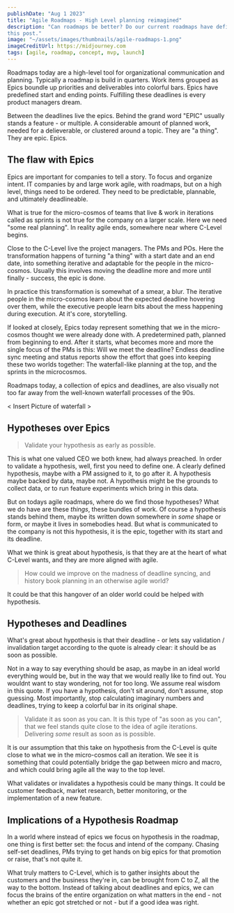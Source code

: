 ```yaml
---
publishDate: "Aug 1 2023"
title: "Agile Roadmaps - High Level planning reimagined"
description: "Can roadmaps be better? Do our current roadmaps have deficiencies? Let's find out in
this post."
image: "~/assets/images/thumbnails/agile-roadmaps-1.png"
imageCreditUrl: https://midjourney.com
tags: [agile, roadmap, concept, mvp, launch]
---
```


Roadmaps today are a high-level tool for organizational communication and planning. Typically a
roadmap is build in quarters. Work items grouped as Epics boundle up priorities and deliverables
into colorful bars. Epics have predefined start and ending points. Fulfilling these deadlines is
every product managers dream.

Between the deadlines live the epics. Behind the grand word "EPIC" usually stands a feature - or
multiple. A considerable amount of planned work, needed for a delieverable, or clustered around a
topic. They are "a thing". They are epic. Epics.

## The flaw with Epics

Epics are important for companies to tell a story. To focus and organize intent. IT companies by
and large work agile, with roadmaps, but on a high level, things need to be ordered. They need to
be predictable, plannable, and ultimately deadlineable.

What is true for the micro-cosmos of teams that live & work in iterations called as sprints is not true
for the company on a larger scale. Here we need "some real planning". In reality agile ends,
somewhere near where C-Level begins.

Close to the C-Level live the project managers. The PMs and POs. Here the transformation happens
of turning "a thing" with a start date and an end date, into something iterative and adaptable for
the people in the micro-cosmos. Usually this involves moving the deadline more and more until
finally - success, the epic is done.

In practice this transformation is somewhat of a smear, a blur. The iterative people in the
micro-cosmos learn about the expected deadline hovering over them, while the executive people
learn bits about the mess happening during execution. At it's core, storytelling.

If looked at closely, Epics today represent something that we in the micro-cosmos thought we were
already done with. A predetermined path, planned from beginning to end. After it starts, what
becomes more and more the single focus of the PMs is this: Will we meet the deadline? Endless
deadline sync meeting and status reports show the effort that goes into keeping these two worlds
together: The waterfall-like planning at the top, and the sprints in the microcosmos.

Roadmaps today, a collection of epics and deadlines, are also visually not too far away from the
well-known waterfall processes of the 90s.

< Insert Picture of waterfall >

## Hypotheses over Epics

> Validate your hypothesis as early as possible.

This is what one valued CEO we both knew, had always preached. In order to validate a hypothesis,
well, first you need to define one. A clearly defined hypothesis, maybe with a PM assigned to it,
to go after it. A hypothesis maybe backed by data, maybe not. A hypothesis might be the grounds to
collect data, or to run feature experiments which bring in this data.

But on todays agile roadmaps, where do we find those hypotheses? What we do have are these
*things*, these bundles of work. Of course a hypothesis stands behind them, maybe its written down
somewhere in *some* shape or form, or maybe it lives in somebodies head. But what is communicated
to the company is not this hypothesis, it is the epic, together with its start and its deadline.

What we think is great about hypothesis, is that they are at the heart of what C-Level wants, and
they are more aligned with agile.

> How could we improve on the madness of deadline syncing, and history book planning in an
> otherwise agile world?

It could be that this hangover of an older world could be helped with hypothesis.

## Hypotheses and Deadlines

What's great about hypothesis is that their deadline - or lets say validation / invalidation
target according to the quote is already clear: it should be as soon as possible.

Not in a way to say everything should be asap, as maybe in an ideal world everything would be, but
in the way that we would really like to find out. You wouldnt want to stay wondering, not for too
long. We assume real wisdom in this quote. If you have a hypothesis, don't sit around, don't
assume, stop guessing. Most importantly, stop calculating imaginary numbers and deadlines, trying
to keep a colorful bar in its original shape.

> Validate it as soon as you can. It is this type of "as soon as you can", that we feel stands
> quite close to the idea of agile iterations. Delivering *some* result as soon as is possible.

It is our assumption that this take on hypothesis from the C-Level is quite close to what we in
the micro-cosmos call an iteration. We see it is something that could potentially bridge the gap
between micro and macro, and which could bring agile all the way to the top level.

What validates or invalidates a hypothesis could be many things. It could be customer feedback,
market research, better monitoring, or the implementation of a new feature.

## Implications of a Hypothesis Roadmap

In a world where instead of epics we focus on hypothesis in the roadmap, one thing is first better
set: the focus and intend of the company. Chasing self-set deadlines, PMs trying to get hands on
big epics for that promotion or raise, that's not quite it.

What truly matters to C-Level, which is to gather insights about the customers and the business
they're in, can be brought from C to Z, all the way to the bottom. Instead of talking about
deadlines and epics, we can focus the brains of the entire organization on what matters in the
end - not whether an epic got stretched or not - but if a good idea was right.
